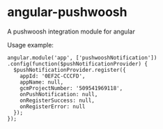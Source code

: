 angular-pushwoosh
=================

A pushwoosh integration module for angular

Usage example:

    angular.module('app', ['pushwooshNotification'])
    .config(function($pushNotificationProvider) {
      $pushNotificationProvider.register({
        appId: '0EF2C-CCCFD',
        appName: null,
        gcmProjectNumber: '509541969118',
        onPushNotification: null,
        onRegisterSuccess: null,
        onRegisterError: null
      });
    });
